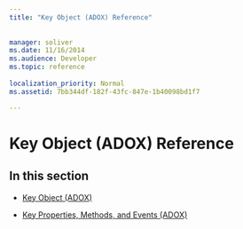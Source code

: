 ```yaml
---
title: "Key Object (ADOX) Reference"
 
 
manager: soliver
ms.date: 11/16/2014
ms.audience: Developer
ms.topic: reference
  
localization_priority: Normal
ms.assetid: 7bb344df-182f-43fc-847e-1b40098bd1f7

---
```


# Key Object (ADOX) Reference

## In this section

- [Key Object (ADOX)](key-object-adox.md)
    
- [Key Properties, Methods, and Events (ADOX)](key-properties-methods-and-events-adox.md)
    

